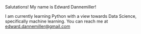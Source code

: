 Salutations! My name is Edward Dannemiller!

I am currently learning Python with a view towards Data Science, specifically machine learning. You can reach me at edward.dannemiller@gmail.com
